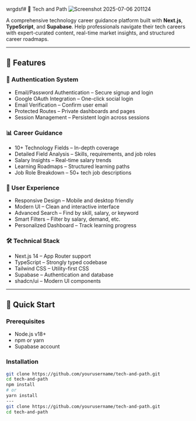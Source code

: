 wrgdsf# 🚀 Tech and Path
![Screenshot 2025-07-06 201124](https://github.com/user-attachments/assets/340f999a-be00-404d-a97f-b8fbc3ba7b57)

A comprehensive technology career guidance platform built with **Next.js**, **TypeScript**, and **Supabase**. Help professionals navigate their tech careers with expert-curated content, real-time market insights, and structured career roadmaps.

---

## 🌟 Features

### 🔐 Authentication System
- Email/Password Authentication – Secure signup and login  
- Google OAuth Integration – One-click social login  
- Email Verification – Confirm user email  
- Protected Routes – Private dashboards and pages  
- Session Management – Persistent login across sessions  

### 📊 Career Guidance
- 10+ Technology Fields – In-depth coverage  
- Detailed Field Analysis – Skills, requirements, and job roles  
- Salary Insights – Real-time salary trends  
- Learning Roadmaps – Structured learning paths  
- Job Role Breakdown – 50+ tech job descriptions  

### 🎨 User Experience
- Responsive Design – Mobile and desktop friendly  
- Modern UI – Clean and interactive interface  
- Advanced Search – Find by skill, salary, or keyword  
- Smart Filters – Filter by salary, demand, etc.  
- Personalized Dashboard – Track learning progress  

### 🛠️ Technical Stack
- Next.js 14 – App Router support  
- TypeScript – Strongly typed codebase  
- Tailwind CSS – Utility-first CSS  
- Supabase – Authentication and database  
- shadcn/ui – Modern UI components  

---

## 🚀 Quick Start

### Prerequisites
- Node.js v18+  
- npm or yarn  
- Supabase account  

### Installation

```bash
git clone https://github.com/yourusername/tech-and-path.git
cd tech-and-path
npm install
# or
yarn install
---
git clone https://github.com/yourusername/tech-and-path.git
cd tech-and-path
